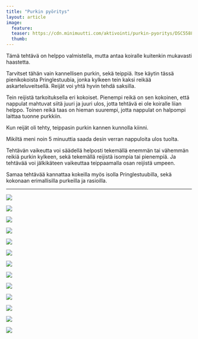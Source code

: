 ```yaml
---
title: "Purkin pyöritys"
layout: article
image:
  feature:
  teaser: https://cdn.minimuutti.com/aktivointi/purkin-pyoritys/DSC55886%20-%20Copy-245px.jpg
  thumb:
---
```


Tämä tehtävä on helppo valmistella, mutta antaa koiralle kuitenkin mukavasti haastetta. 

Tarvitset tähän vain kannellisen purkin, sekä teippiä. Itse käytin tässä pienikokoista Pringlestuubia, jonka kylkeen tein kaksi reikää askarteluveitsellä. Reijät voi yhtä hyvin tehdä saksilla.

Tein reijistä tarkoituksella eri kokoiset. Pienempi reikä on sen kokoinen, että nappulat mahtuvat siitä juuri ja juuri ulos, jotta tehtävä ei ole koiralle liian helppo. Toinen reikä taas on hieman suurempi, jotta nappulat on halpompi laittaa tuonne purkkiin.

Kun reijät oli tehty, teippasin purkin kannen kunnolla kiinni.

Mikiltä meni noin 5 minuuttia saada desin verran nappuloita ulos tuolta.

Tehtävän vaikeutta voi säädellä helposti tekemällä enemmän tai vähemmän reikiä purkin kylkeen, sekä tekemällä reijistä isompia tai pienempiä. Ja tehtävää voi jälkikäteen vaikeuttaa teippaamalla osan reijistä umpeen.

Samaa tehtävää kannattaa kokeilla myös isolla Pringlestuubilla, sekä kokonaan erimallisilla purkeilla ja rasioilla.

---

![](https://cdn.minimuutti.com/aktivointi/purkin-pyoritys/DSC55878-800px.jpg)

![](https://cdn.minimuutti.com/aktivointi/purkin-pyoritys/DSC55886%20-%20Copy-800px.jpg)

![](https://cdn.minimuutti.com/aktivointi/purkin-pyoritys/DSC55887-800px.jpg)

![](https://cdn.minimuutti.com/aktivointi/purkin-pyoritys/DSC55948-800px.jpg)

![](https://cdn.minimuutti.com/aktivointi/purkin-pyoritys/DSC55950-800px.jpg)

![](https://cdn.minimuutti.com/aktivointi/purkin-pyoritys/DSC55953-800px.jpg)

![](https://cdn.minimuutti.com/aktivointi/purkin-pyoritys/DSC55875-800px.jpg)

![](https://cdn.minimuutti.com/aktivointi/purkin-pyoritys/DSC57567_-800px.jpg)

![](https://cdn.minimuutti.com/aktivointi/purkin-pyoritys/DSC57603-800px.jpg)

![](https://cdn.minimuutti.com/aktivointi/purkin-pyoritys/DSC57612-800px.jpg)

![](https://cdn.minimuutti.com/aktivointi/purkin-pyoritys/DS03785-800px.jpg)

![](https://cdn.minimuutti.com/aktivointi/purkin-pyoritys/DS03809-800px.jpg)

![](https://cdn.minimuutti.com/aktivointi/purkin-pyoritys/DS03811-800px.jpg)
